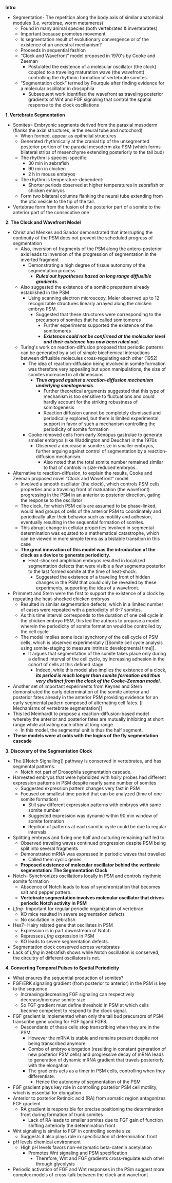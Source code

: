 **Intro**
- Segmentation- The repetition along the body axis of similar anatomical modules (i.e. vertebrae, worm metameres)
	- Found in many animal species (both vertebrates & invertebrates)
	- Important because promotes movement
	- Is segmentation result of evolutionary convergence or of the existence of an ancestral mechanism?
	- Proceeds in sequential fashion
	- “Clock and Wavefront” model proposed in 1970's by Cooke and Zeeman 
		- Postulated the existence of a molecular oscillator (the clock) coupled to a traveling maturation wave (the wavefront) controlling the rhythmic formation of vertebrate somites.
	- “Segmentation clock” termed by Pourquie after finding  evidence for a molecular oscillator in drosophila 
		- Subsequent work identified the wavefront as traveling posterior gradients of Wnt and FGF signaling that control the spatial response to the clock oscillations

**1. Vertebrate Segmentation**
- Somites= Embryonic segments derived from the paraxial mesoderm (flanks the axial structures, ie the neural tube and notochord)
	- When formed, appear as epithelial structures
	-  Generated rhythmically at the cranial tip of the unsegmented posterior portion of the paraxial mesoderm aka PSM (which forms bilateral strips of mesenchyme extending posteriorly to the tail bud)
	- The rhythm is species-specific: 
		- 30 min in zebrafish 
		- 90 min in chicken 
		- 2 h in mouse embryos
	- The rhythm is temperature-dependent: 
		- Shorter periods observed at higher temperatures in zebrafish or chicken embryos 
	- Form two bilateral columns flanking the neural tube extending from the otic vesicle to the tip of the tail.
- Vertebrae form from the fusion of the posterior part of a somite to the anterior part of the consecutive one 

**2. The Clock and Wavefront Model**
- Christ and Menkes and Sandor demonstrated that interrupting the continuity of the PSM does not prevent the scheduled progress of segmentation
	- Also, inversion of fragments of the PSM along the antero-posterior axis leads to inversion of the progression of segmentation in the inverted fragment
		- Demonstrating a high degree of tissue autonomy of the segmentation process
			- ***Ruled out hypotheses based on long range diffusible gradients.*** 
	- Also suggested the existence of a somitic prepattern already established in the PSM
		- Using scanning electron microscopy, Meier observed up to 12 recognizable structures linearly arrayed along the chicken embryo PSM. 
			- Suggested that these structures were corresponding to the precursors of somites that he called somitomeres
				- Further experiments supported the existence of the somitomeres
				- ***Existence could not be confirmed at the molecular level and their existence has now been ruled out.*** 
	- Turing's work on reaction-diffusion proposed that periodic patterns can be generated by a set of simple biochemical interactions between diffusible molecules cross-regulating each other (1952)
		- The idea of reaction-diffusion being involved in somite formation was therefore very appealing but upon manipulations, the size of somites increased in all dimensions
			- ***Thus argued against a reaction-diffusion mechanism underlying somitogenesis***. 
				- Further theoretical arguments suggested that this type of mechanism is too sensitive to fluctuations and could hardly account for the striking robustness of somitogenesis
				- Reaction diffusion cannot be completely dismissed and periodically explored, but there is limited experimental support in favor of such a mechanism controlling the periodicity of somite formation
		- Cooke removed cells from early Xenopus gastrulae to generate smaller embryos (like Waddington and Deuchar) in the 1970s
			- Observed a decrease in somite size in smaller embryos, further arguing against control of segmentation by a reaction-diffusion mechanism. 
				- Also noted that the total somite number remained similar to that of controls in size-reduced embryos. 
- Alternative to reaction-diffusion, to explain the results, Cooke and Zeeman proposed novel “Clock and Wavefront” model
	- Involved a smooth oscillator (the clock), which controls PSM cells properties and a traveling front of maturation (the wavefront) progressing in the PSM in an anterior to posterior direction, gating the response to the oscillator
	- The clock, for which PSM cells are assumed to be phase-linked, would lead groups of cells of the anterior PSM to coordinately and periodically alter their behavior such as motility and adhesion, eventually resulting in the sequential formation of somites.
	- This abrupt change in cellular properties involved in segmental determination was equated to a mathematical catastrophe, which can be viewed in more simple terms as a bistable transition in this case
	- **The great innovation of this model was the introduction of the clock as a device to generate periodicity.** 
		- Heat-shocked amphibian embryos resulted in localized segmentation defects that were visible a few segments posterior to the last formed somite at the time of heat-shock. 
			- Suggested the existence of a traveling front of hidden changes in the PSM that could only be revealed by these experiments, supporting the idea of a wavefront. 
- Primmett and Stern were the first to support the existence of a clock by repeating the heat-shocked chicken embryos 
	- Resulted in similar segmentation defects, which in a limited number of cases were repeated with a periodicity of 6–7 somites. 
	- As this time interval corresponds to the duration of one cell cycle in the chicken embryo PSM, this led the authors to propose a model wherein the periodicity of somite formation would be controlled by the cell cycle
	- The model implies some local synchrony of the cell cycle of PSM cells, which is observed experimentally [[Somite cell cycle analysis using somite-staging to measure intrinsic developmental time]]. 
		- It argues that segmentation of the somite takes place only during a defined interval of the cell cycle, by increasing adhesion in the cohort of cells at this defined stage. 
			- Indeed, while this model also implies the existence of a clock, ***its period is much longer than somite formation and thus very distinct from the clock of the Cooke-Zeeman model.***
- Another set of important experiments from Keynes and Stern demonstrated the early determination of the somite anterior and posterior fates already in the anterior PSM providing evidence for an early segmental pattern composed of alternating cell fates.  [[ Mechanisms of vertebrate segmentation]]
- This led Meinhardt to propose a reaction-diffusion-based model whereby the anterior and posterior fates are mutually inhibiting at short range while activating each other at long range
	- In this model, the segmental unit is thus the half segment.
- **These models were at odds with the logics of the fly segmentation cascade**

**3. Discovery of the Segmentation Clock**
- The [[Notch Signalling]] pathway is conserved in vertebrates, and has segmental patterns.
	- Notch not part of Drosophila segmentation cascade.
- Harvested embryos that were hybridized with *hairy* probes had different expression patterns in PSM despite nearly same number of somites
	- Suggested expression pattern changes very fast in PSM
	- Focused on smallest time period that can be analyzed (time of one somite formation)
		- Still saw different expression patterns with embryos with same somite number
		- Suggested expression was dynamic within 90 min window of somite formation
		- Repition of patterns at each somitic cycle could be due to regular intervals
- Splitting embryos and fixing one half and culturing remaining half led to:
	- Observed traveling waves continued progression despite PSM being split into several fragments
	- Demonstrated mRNA was expressed in periodic waves that travelled
		- Called them cyclic genes
	- **Proposed existence of molecular oscillator behind the vertbrate segmentation: The Segmentation Clock**
- Notch- Synchronizes oscillations locally in PSM and controls rhythmic somite formation
	- Abscence of Notch leads to loss of synchronization that becomes salt and pepper pattern. 
	- **Vertebrate segmentation involves molecular oscillator that drives periodic Notch activity in PSM**
- *Lfng*- Important for regular periodic organization of vertebrae
	- KO mice resulted in severe segmentation defects
	- No oscillation in zebrafish
- Hes7- Hairy related gene that oscillates in PSM
	- Expression is in part downstream of Notch
	- Represses *Lfng* expression in PSM
	- KO leads to severe segmentation defects.
- Segmentation clock conserved across vertebrates
- Lack of *Lfng* in zebrafish shows while Notch oscillation is conserved, the circuitry of different oscillators is not. 

**4. Converting Temporal Pulses to Spatial Periodicity**
- What ensures the sequential production of somites?
- FGF/ERK signaling gradient (from posterior to anterior) in the PSM is key to the sequence
	- Increasing/decreasing FGF signaling can respectively decrease/increase somite size
	- So FGF gradient must define threshold in PSM at which cells become competent to respond to the clock signal.
- FGF gradient is implemented when only the tail bud precursors of PSM transcribe gene coding for FGF ligand FGF8.
	- Descendants of these cells stop transcribing when they are in the PSM.
		- However the mRNA is stable and remains present despite not being transcribed anymore
		- Combo of embryo elongation (resulting in constant generation of new posterior PSM cells) and progressive decay of mRNA leads to generation of dynamic mRNA gradient that travels posteriorly with the elongation
		- The gradients acts as a timer in PSM cells, controlling when they differentiate.
			- Hence the autonomy of segmentation of the PSM
- FGF gradient plays key role in controlling posterior PSM cell motility, which is essential for elongation
- Anterior to posterior Retinoic acid (RA) from somatic region antagonizes FGF gradient
	- RA gradient is responsible for precise positioning the determination front during formation of trunk somites
		- Lack of RA leads to smaller somites due to FGF gain of function shifting anteriorly the determination front
- Wnt signaling is similar to FGF in controlling somite size
	- Suggests it also plays role in specification of determination front
- pH levels chemical environment
	- High pH levels favors non-enzymatic beta-catenin acetylation
		- Promotes Wnt signaling and PSM specification
			- Therefore, Wnt and FGF gradients cross-regulate each other through glycolysis
- Periodic activation of FGF and Wnt responses in the PSm suggest more complex models of cross-talk between the clock and wavefront
